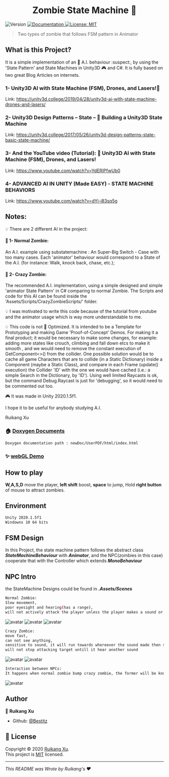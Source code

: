 <h1 align="center">Zombie State Machine 👋</h1>
<p>
  <img alt="Version" src="https://img.shields.io/badge/version-V0.1-blue.svg?cacheSeconds=2592000" />
  <a href="doc/UserPDF/html/index.html" target="_blank">
    <img alt="Documentation" src="https://img.shields.io/badge/documentation-yes-brightgreen.svg" />
  </a>
  <a href="todo" target="_blank">
    <img alt="License: MIT" src="https://img.shields.io/badge/License-MIT-yellow.svg" />
  </a>
</p>

> Two types of zombie that follows FSM pattern in Animator

## What is this Project?

It is a simple implementation of an :robot: A.I. behaviour :suspect:, by using the 'State Pattern' and State Machines in Unity3D :video_game: and C#. It is fully based on two great Blog Articles on internets.


### 1- Unity3D AI with State Machine (FSM), Drones, and Lasers!:gun:
Link: https://unity3d.college/2019/04/28/unity3d-ai-with-state-machine-drones-and-lasers/


### 2- Unity3D Design Patterns – State – :robot:  Building a Unity3D State Machine
Link:
https://unity3d.college/2017/05/26/unity3d-design-patterns-state-basic-state-machine/


### 3- And the YouTube video (Tutorial): :movie_camera: Unity3D AI with State Machine (FSM), Drones, and Lasers!
Link:
https://www.youtube.com/watch?v=YdERlPfwUb0

### 4- ADVANCED AI IN UNITY (Made EASY) - STATE MACHINE BEHAVIORS
Link:
https://www.youtube.com/watch?v=dYi-i83sq5g


## Notes:

:bulb: There are 2 different AI in the project:

#### :low_brightness: 1- Normal Zombie:
An A.I. example using substatemachine : An Super-Big Switch - Case with too many cases. Each 'animator' behaviour would correspond to a State of the A.I. (for instance: Walk, knock back, chase, etc.);

#### :low_brightness: 2- Crazy Zombie:
The recommended A.I. implementation, using a simple designed and simple 'animator State Pattern' in C# comparing to normal Zombie. 
The Scripts and code for this AI can be found inside the  'Assets/Scripts/CrazyZombieScripts/'  folder.


:bulb: I was motivated to write this code because of the tutorial from youtube and the animator usage which is way more understandable to me.


:bulb: This code is not :100: Optimized. It is intended to be a Template for Prototyping and making Game 'Proof-of-Concept' Demos. For making it a final product; it would be necessary to make some changes, for example: adding more states like crouch, climbing and fall down etcs to make it smooth , and we would need to remove the constant execution of GetComponent<>() from the collider. One possible solution would be to cache all game Characters that are to collide (in a Static Dictionary) inside a Component (maybe a Static Class), and compare in each Frame (update() execution) the Collider 'ID' with the one we would have cached (i.e.: a simple Search in the Dictionary, by 'ID'). Using well limited Raycasts is ok, but the command Debug.Raycast is just for 'debugging', so it would need to be commented out too.


:video_game: It was made in Unity 2020.1.5f1.


I hope it to be useful for anybody studying A.I.

Ruikang Xu



### 🏠 [Doxygen Documents](#)
```sh
Doxygen documentation path : newDoc/UserPDF/html/index.html
```

### ✨ [webGL Demo](https://monsterlady.github.io/ZombieNPC/)

## How to play

**W,A,S,D** move the player, **left shift** boost, **space** to jump,
Hold **right button** of mouse to attract zombies.

## Environment

```sh
Unity 2020.1.5f1
Windowns 10 64 bits
```
## FSM Design
In this Project, the state machine pattern follows the abstract class ***StateMachineBehaviour*** with ***Animator***,
and the NPC(zombies in this case) cooperate that with the Controller which extends ***MonoBehaviour***

## NPC Intro
the StateMachine Designs could be found in ***.Assets/Scenes***
```sh
Normal Zombie: 
Slow movement, 
poor eyesight and hearing(has a range), 
will not actively attack the player unless the player makes a sound or being bumped
```
![avatar](https://github.com/monsterlady/ZombieNPC/blob/master/newDoc/nzState.png)
![avatar](https://github.com/monsterlady/ZombieNPC/blob/master/doc/NormalZombie1.png)
![avatar](https://github.com/monsterlady/ZombieNPC/blob/master/doc/normalZombie2.png)
```sh
Crazy Zombie:
move fast,
can not see anything,
sensitive to sound, it will run towards whereever the sound made then starting to attack
will not stop attacking target untill it hear another sound
```
![avatar](https://github.com/monsterlady/ZombieNPC/blob/master/newDoc/czState.png)
![avatar](https://github.com/monsterlady/ZombieNPC/blob/master/doc/crazyZombieState.png)

```sh
Interaction between NPCs:
It happens when normal zombie bump crazy zombie, the former will be knocked back, the latter will adjust direction to aviod being bothered.
```
![avatar](https://github.com/monsterlady/ZombieNPC/blob/master/doc/GIF%202020-10-2%2020-45-35.gif)

## Author

👤 **Ruikang Xu**

* Github: [@Bestitz](https://github.com/monsterlady)



## 📝 License

Copyright © 2020 [Ruikang Xu](https://github.com/Bestitz).<br />
This project is [MIT](https://github.com/monsterlady/ZombieNPC/blob/master/LICENSE) licensed.

***
_This README was Wrote by Ruikang's ❤️_
